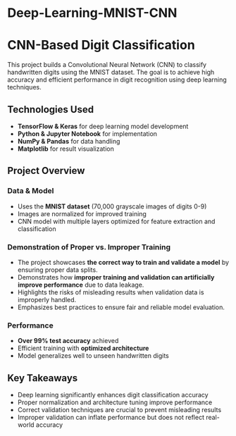 # Deep-Learning-MNIST-CNN
# CNN-Based Digit Classification

This project builds a Convolutional Neural Network (CNN) to classify handwritten digits using the MNIST dataset. The goal is to achieve high accuracy and efficient performance in digit recognition using deep learning techniques.

## Technologies Used

- **TensorFlow & Keras** for deep learning model development
- **Python & Jupyter Notebook** for implementation
- **NumPy & Pandas** for data handling
- **Matplotlib** for result visualization

## Project Overview

### Data & Model
- Uses the **MNIST dataset** (70,000 grayscale images of digits 0-9)
- Images are normalized for improved training
- CNN model with multiple layers optimized for feature extraction and classification

### Demonstration of Proper vs. Improper Training
- The project showcases **the correct way to train and validate a model** by ensuring proper data splits.
- Demonstrates how **improper training and validation can artificially improve performance** due to data leakage.
- Highlights the risks of misleading results when validation data is improperly handled.
- Emphasizes best practices to ensure fair and reliable model evaluation.

### Performance
- **Over 99% test accuracy** achieved
- Efficient training with **optimized architecture**
- Model generalizes well to unseen handwritten digits

## Key Takeaways
- Deep learning significantly enhances digit classification accuracy
- Proper normalization and architecture tuning improve performance
- Correct validation techniques are crucial to prevent misleading results
- Improper validation can inflate performance but does not reflect real-world accuracy
